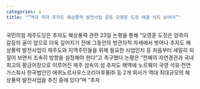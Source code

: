 ```yaml
---
categories: a
title: "“역대 최대 추자도 해상풍력 발전사업 갈등 오영훈 도정 해결 의지 보여야”"
---
```

국민의힘 제주도당은 추자도 해상풍력 관련 23일 논평을 통해 “오영훈 도정은 양측이 갈등의 골이 앞으로 더욱 깊어지기 전에 그동안의 방관자적 자세에서 벗어나 추자도 해상풍력 발전사업이 제주도와 지역주민들을 위해 필요한 사업인지 등 처음부터 세밀히 되짚어 보면서 조속히 방향을 설정해야 한다”고 촉구했다.논평은 “천혜의 자연경관과 국내최고의 황금어장으로 이루어진 제주 섬속의 섬 추자도 해역에 노르웨이 국영 석유·천연가스회사 한국법인인 에퀴노르사우스코리아후풍㈜ 등 2개 회사가 역대 최대규모의 해상풍력 발전사업을 추진 중에 있다”며 “추자